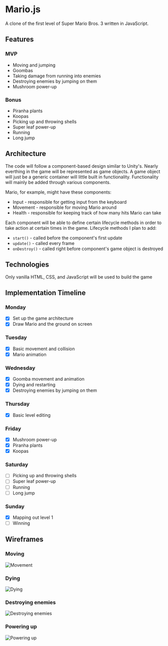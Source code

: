 # Mario.js

A clone of the first level of Super Mario Bros. 3 written in JavaScript.

## Features

### MVP

- Moving and jumping
- Goombas
- Taking damage from running into enemies
- Destroying enemies by jumping on them
- Mushroom power-up

### Bonus

- Piranha plants
- Koopas
- Picking up and throwing shells
- Super leaf power-up
- Running
- Long jump

## Architecture

The code will follow a component-based design similar to Unity's. Nearly
everthing in the game will be represented as game objects. A game object will
just be a generic container will little built in functionality. Functionality
will mainly be added through various components.

Mario, for example, might have these components:

- Input - responsible for getting input from the keyboard
- Movement - responsible for moving Mario around
- Health - responsible for keeping track of how many hits Mario can take

Each component will be able to define certain lifecycle methods in order to take
action at certain times in the game. Lifecycle methods I plan to add:

- `start()` - called before the component's first update
- `update()` - called every frame
- `onDestroy()` - called right before component's game object is destroyed

## Technologies

Only vanilla HTML, CSS, and JavaScript will be used to build the game

## Implementation Timeline

### Monday

- [x] Set up the game architecture
- [x] Draw Mario and the ground on screen

### Tuesday

- [x] Basic movement and collision
- [x] Mario animation

### Wednesday

- [x] Goomba movement and animation
- [x] Dying and restarting
- [x] Destroying enemies by jumping on them

### Thursday

- [x] Basic level editing

### Friday

- [x] Mushroom power-up
- [x] Piranha plants
- [x] Koopas

### Saturday

- [ ] Picking up and throwing shells
- [ ] Super leaf power-up
- [ ] Running
- [ ] Long jump

### Sunday

- [x] Mapping out level 1
- [ ] Winning

## Wireframes

### Moving

![Movement](movement.gif)

### Dying

![Dying](dying.gif)

### Destroying enemies

![Destroying enemies](destroying.gif)

### Powering up

![Powering up](powering-up.gif)
